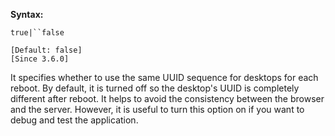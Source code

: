 **Syntax:**

<repeat-uuid>`true|``false`</repeat-uuid>

`[Default: false]`  
`[Since 3.6.0]`

It specifies whether to use the same UUID sequence for desktops for each
reboot. By default, it is turned off so the desktop's UUID is completely
different after reboot. It helps to avoid the consistency between the
browser and the server. However, it is useful to turn this option on if
you want to debug and test the application.


